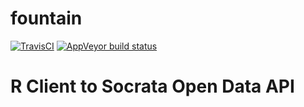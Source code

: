 # fountain

[![TravisCI](https://travis-ci.org/iqis/fountain.svg?branch=master)](https://travis-ci.org/iqis/fountain)
[![AppVeyor build status](https://ci.appveyor.com/api/projects/status/github/iqis/fountain?branch=master&svg=true)](https://ci.appveyor.com/project/iqis/fountain)

# R Client to Socrata Open Data API
